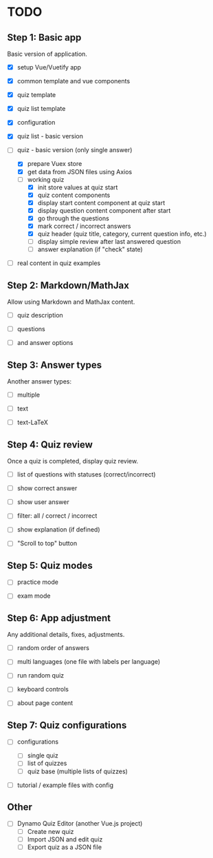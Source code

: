 # TODO


## Step 1: Basic app

Basic version of application.

- [x] setup Vue/Vuetify app
- [x] common template and vue components
- [x] quiz template
- [x] quiz list template
- [x] configuration
- [x] quiz list - basic version
- [ ] quiz - basic version (only single answer)
    - [x] prepare Vuex store
    - [x] get data from JSON files using Axios
    - [ ] working quiz
        - [x] init store values at quiz start
        - [x] quiz content components
        - [x] display start content component at quiz start
        - [x] display question content component after start
        - [x] go through the questions
        - [x] mark correct / incorrect answers
        - [x] quiz header (quiz title, category, current question info, etc.)
        - [ ] display simple review after last answered question
        - [ ] answer explanation (if "check" state)
- [ ] real content in quiz examples


## Step 2: Markdown/MathJax

Allow using Markdown and MathJax content.

- [ ] quiz description
- [ ] questions
- [ ] and answer options


## Step 3: Answer types

Another answer types:

- [ ] multiple
- [ ] text
- [ ] text-LaTeX


## Step 4: Quiz review

Once a quiz is completed, display quiz review.

- [ ] list of questions with statuses (correct/incorrect)
- [ ] show correct answer
- [ ] show user answer
- [ ] filter: all / correct / incorrect
- [ ] show explanation (if defined)
- [ ] "Scroll to top" button


## Step 5: Quiz modes

- [ ] practice mode
- [ ] exam mode


## Step 6: App adjustment

Any additional details, fixes, adjustments.

- [ ] random order of answers
- [ ] multi languages (one file with labels per language)
- [ ] run random quiz
- [ ] keyboard controls
- [ ] about page content


## Step 7: Quiz configurations

- [ ] configurations
    - [ ] single quiz
    - [ ] list of quizzes
    - [ ] quiz base (multiple lists of quizzes)
- [ ] tutorial / example files with config


## Other

- [ ] Dynamo Quiz Editor (another Vue.js project)
    - [ ] Create new quiz
    - [ ] Import JSON and edit quiz
    - [ ] Export quiz as a JSON file
